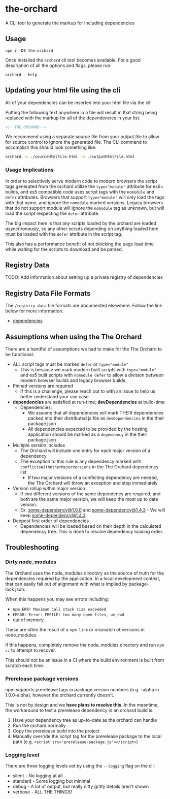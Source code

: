 # the-orchard

A CLI tool to generate the markup for including dependencies

## Usage

```npm i -DE the-orchard```

Once installed the `orchard` cli tool becomes available. For a good description of all the options and flags, please run:

```orchard --help```

## Updating your html file using the cli

All of your dependencies can be inserted into your html file via the cli!

Putting the following text anywhere in a file will result in that string being replaced with the markup for all of the dependencies in your list.

```html
<!--THE_ORCHARD-->
```

We recommend using a separate source file from your output file to allow for source control to ignore the generated file. The CLI command to accomplish this should look something like:

```bash
orchard -i ./sourceHtmlFile.html -o ./outputHtmlFile.html
```

### Usage Implications

In order to selectively serve modern code to modern browsers the script tags generated from the orchard utilize the `type="module"` attribute for es6+ builds, and es5 compatible code uses script tags with the `nomodule` and `defer` attributes.
Browsers that support `type="module"` will only load the tags with that name, and ignore the `nomodule` marked versions.
Legacy browsers that do not support module will ignore the `nomodule` tag as unknown, but will load the script respecting the `defer` attribute.

The big impact here is that any scripts loaded by the orchard are loaded *asynchronously*, so any other scripts depending on anything loaded here must be loaded with the `defer` attribute in the script tag.

This also has a performance benefit of not blocking the page load time while waiting for the scripts to download and be parsed.

## Registry Data

TODO: Add information about setting up a private registry of dependencies

## Registry Data File Formats

The `/registry-data` file formats are documented elsewhere. Follow the link below for more information.

- [dependencies](docs/README.md#dependency-file-format)

## Assumptions when using the The Orchard

There are a handful of assumptions we had to make for the The Orchard to be functional:

- ALL script tags must be marked `defer` or `type="module"`
  - This is because we mark modern built scripts with `type="module"` and es5 built scripts with `nomodule defer` to allow a division between modern browser builds and legacy browser builds.
- Pinned versions are required
  - If this is a challenge, please reach out to with an issue to help us better understand your use case
- **dependencies** are satisfied at run-time; **devDependencies** at build-time
  - Dependencies:
    - We assume that all dependencies will mark THEIR dependencies packed into their distributed js file as `devDependencies` in the their package.json
    - All dependencies expected to be provided by the hosting application should be marked as a `dependency` in the their package.json
- Multiple version includes
  - The Orchard will include one entry for each major version of a dependency
  - The exception to this rule is any dependency marked with `conflictsWithOtherMajorVersions` in the The Orchard dependency list
    - If two major versions of a conflicting dependency are needed, the The Orchard will throw an exception and stop immediately
- Version rollup within major version
  - If two different versions of the same dependency are required, and both are the same major version, we will keep the most up to date version.
  - Ex. some-dependency@1.0.0 and some-dependency@1.4.3 - We will keep some-dependency@1.4.3
- Deepest first order of dependencies
  - Dependencies will be loaded based on their depth in the calculated dependency tree. This is done to resolve dependency loading order.

## Troubleshooting

### Dirty node_modules

The Orchard uses the node_modules directory as the source of truth for
the dependencies required by the application. In a local development context,
that can easily fall out of alignment with what is implied by
package-lock.json.

When this happens you may see errors including:

- `npm ERR! Maximum call stack size exceeded`
- `ERROR: Error: EMFILE: too many open files, uv_cwd`
- out of memory

These are often the result of a `npm link` or mismatch of versions in
node_modules.

If this happens, completely remove the node_modules directory and run `npm ci`
to attempt to recover.

This should not be an issue in a CI where the build environment is built from
scratch each time.

### Prerelease package versions

npm supports prerelease tags in package version numbers (e.g. -alpha in
1.0.0-alpha), however the orchard currently doesn't.

This is not by design and we **have plans to resolve this**.
In the meantime, the workaround to test a prerelease dependency in an
orchard build is:

1. Have your dependency tree as up-to-date as the orchard can handle
1. Run the orchard normally
1. Copy the prerelease build into the project
1. Manually override the script tag for the prerelease package to the local path
(e.g. `<script src="prerelease-package.js"></script>`)

### Logging level

There are three logging levels set by using the `--logging` flag on the cli:

- silent - No logging at all
- standard - Some logging but minimal
- debug - A lot of output, but really nitty gritty details aren't shown
- verbose - ALL THE THINGS!
